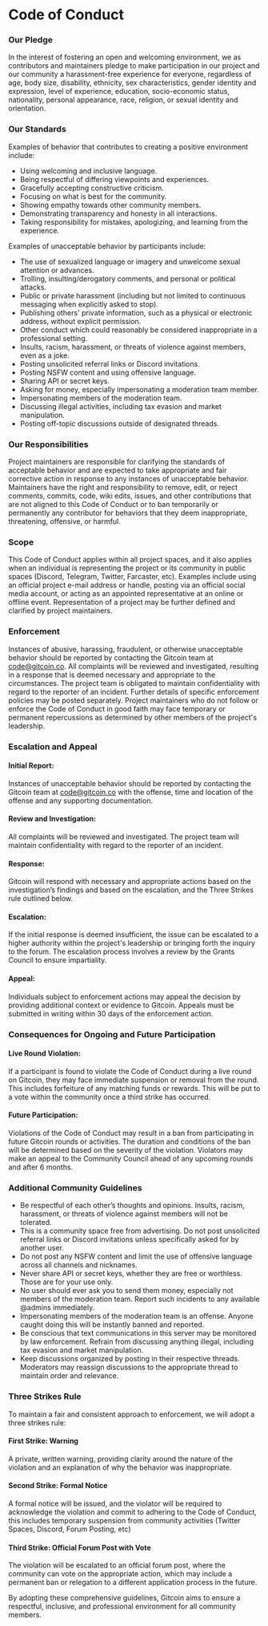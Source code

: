 # Code of Conduct

### Our Pledge

In the interest of fostering an open and welcoming environment, we as contributors and maintainers pledge to make participation in our project and our community a harassment-free experience for everyone, regardless of age, body size, disability, ethnicity, sex characteristics, gender identity and expression, level of experience, education, socio-economic status, nationality, personal appearance, race, religion, or sexual identity and orientation.

### Our Standards

Examples of behavior that contributes to creating a positive environment include:

* Using welcoming and inclusive language.
* Being respectful of differing viewpoints and experiences.
* Gracefully accepting constructive criticism.
* Focusing on what is best for the community.
* Showing empathy towards other community members.
* Demonstrating transparency and honesty in all interactions.
* Taking responsibility for mistakes, apologizing, and learning from the experience.

Examples of unacceptable behavior by participants include:

* The use of sexualized language or imagery and unwelcome sexual attention or advances.
* Trolling, insulting/derogatory comments, and personal or political attacks.
* Public or private harassment (including but not limited to continuous messaging when explicitly asked to stop).
* Publishing others' private information, such as a physical or electronic address, without explicit permission.
* Other conduct which could reasonably be considered inappropriate in a professional setting.
* Insults, racism, harassment, or threats of violence against members, even as a joke.
* Posting unsolicited referral links or Discord invitations.
* Posting NSFW content and using offensive language.
* Sharing API or secret keys.
* Asking for money, especially impersonating a moderation team member.
* Impersonating members of the moderation team.
* Discussing illegal activities, including tax evasion and market manipulation.
* Posting off-topic discussions outside of designated threads.

### Our Responsibilities

Project maintainers are responsible for clarifying the standards of acceptable behavior and are expected to take appropriate and fair corrective action in response to any instances of unacceptable behavior. Maintainers have the right and responsibility to remove, edit, or reject comments, commits, code, wiki edits, issues, and other contributions that are not aligned to this Code of Conduct or to ban temporarily or permanently any contributor for behaviors that they deem inappropriate, threatening, offensive, or harmful.

### Scope

This Code of Conduct applies within all project spaces, and it also applies when an individual is representing the project or its community in public spaces (Discord, Telegram, Twitter, Farcaster, etc). Examples include using an official project e-mail address or handle, posting via an official social media account, or acting as an appointed representative at an online or offline event. Representation of a project may be further defined and clarified by project maintainers.

### Enforcement

Instances of abusive, harassing, fraudulent, or otherwise unacceptable behavior should be reported by contacting the Gitcoin team at code@gitcoin.co. All complaints will be reviewed and investigated, resulting in a response that is deemed necessary and appropriate to the circumstances. The project team is obligated to maintain confidentiality with regard to the reporter of an incident. Further details of specific enforcement policies may be posted separately. Project maintainers who do not follow or enforce the Code of Conduct in good faith may face temporary or permanent repercussions as determined by other members of the project's leadership.

### Escalation and Appeal

#### Initial Report:

Instances of unacceptable behavior should be reported by contacting the Gitcoin team at [code@gitcoin.co](mailto:code@gitcoin.co) with the offense, time and location of the offense and any supporting documentation.

#### Review and Investigation:

All complaints will be reviewed and investigated. The project team will maintain confidentiality with regard to the reporter of an incident.

#### Response:

Gitcoin will respond with necessary and appropriate actions based on the investigation’s findings and based on the escalation, and the Three Strikes rule outlined below.&#x20;

#### Escalation:

If the initial response is deemed insufficient, the issue can be escalated to a higher authority within the project's leadership or bringing forth the inquiry to the forum. The escalation process involves a review by the Grants Council to ensure impartiality.

#### Appeal:

Individuals subject to enforcement actions may appeal the decision by providing additional context or evidence to Gitcoin. Appeals must be submitted in writing within 30 days of the enforcement action.

### Consequences for Ongoing and Future Participation

#### Live Round Violation:

If a participant is found to violate the Code of Conduct during a live round on Gitcoin, they may face immediate suspension or removal from the round. This includes forfeiture of any matching funds or rewards. This will be put to a vote within the community once a third strike has occurred.&#x20;

#### Future Participation:

Violations of the Code of Conduct may result in a ban from participating in future Gitcoin rounds or activities. The duration and conditions of the ban will be determined based on the severity of the violation. Violators may make an appeal to the Community Council ahead of any upcoming rounds and after 6 months.&#x20;

### Additional Community Guidelines

* Be respectful of each other’s thoughts and opinions. Insults, racism, harassment, or threats of violence against members will not be tolerated.
* This is a community space free from advertising. Do not post unsolicited referral links or Discord invitations unless specifically asked for by another user.
* Do not post any NSFW content and limit the use of offensive language across all channels and nicknames.
* Never share API or secret keys, whether they are free or worthless. Those are for your use only.
* No user should ever ask you to send them money, especially not members of the moderation team. Report such incidents to any available @admins immediately.
* Impersonating members of the moderation team is an offense. Anyone caught doing this will be instantly banned and reported.
* Be conscious that text communications in this server may be monitored by law enforcement. Refrain from discussing anything illegal, including tax evasion and market manipulation.
* Keep discussions organized by posting in their respective threads. Moderators may reassign discussions to the appropriate thread to maintain order and relevance.

### Three Strikes Rule

To maintain a fair and consistent approach to enforcement, we will adopt a three strikes rule:

#### First Strike: Warning

A private, written warning, providing clarity around the nature of the violation and an explanation of why the behavior was inappropriate.

#### Second Strike: Formal Notice

A formal notice will be issued, and the violator will be required to acknowledge the violation and commit to adhering to the Code of Conduct, this includes temporary suspension from community activities (Twitter Spaces, Discord, Forum Posting, etc)&#x20;

#### Third Strike: Official Forum Post with Vote

The violation will be escalated to an official forum post, where the community can vote on the appropriate action, which may include a permanent ban or relegation to a different application process in the future.&#x20;

By adopting these comprehensive guidelines, Gitcoin aims to ensure a respectful, inclusive, and professional environment for all community members.
